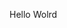 Hello Wolrd

























































































































































































































































































































































































































































































































































































































































































































































































































































































































































































































































































































































































































































































































































































































































































































































































































































































































































































































































































































































































































































































































































































































































































































































































































































































































































































































































































































































































































































































































































































































































































































































































































































































































































